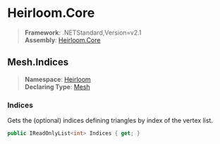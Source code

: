 # Heirloom.Core

> **Framework**: .NETStandard,Version=v2.1  
> **Assembly**: [Heirloom.Core][0]  

## Mesh.Indices

> **Namespace**: [Heirloom][0]  
> **Declaring Type**: [Mesh][1]  

### Indices

Gets the (optional) indices defining triangles by index of the vertex list.

```cs
public IReadOnlyList<int> Indices { get; }
```

[0]: ../../../Heirloom.Core.md
[1]: ../Mesh.md
